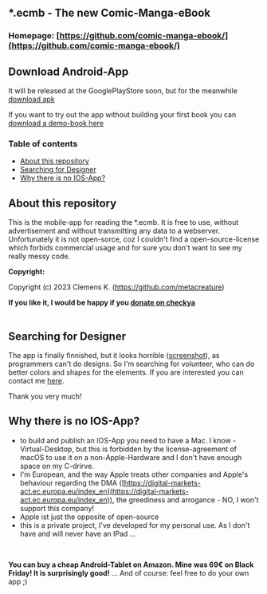 ## *.ecmb - The new Comic-Manga-eBook 

### Homepage: [https://github.com/comic-manga-ebook/](https://github.com/comic-manga-ebook/)


## Download Android-App

It will be released at the GooglePlayStore soon, but for the meanwhile [download apk](https://github.com/comic-manga-ebook/ecmb_reader/releases/download/version1.0/ecmbReader_v1.0.apk)<br />

If you want to try out the app without building your first book you can [download a demo-book here](https://github.com/comic-manga-ebook/ecmb_reader/raw/refs/heads/main/Manga-Demo.ecmb)



### Table of contents
- [About this repository](#about-this-repository)
- [Searching for Designer](#searching-for-designer)
- [Why there is no IOS-App?](#why-there-is-no-ios-app)


## About this repository
This is the mobile-app for reading the *.ecmb. It is free to use, without advertisement and without transmitting any data to a webserver.<br />
Unfortunately it is not open-sorce, coz I couldn't find a open-source-license which forbids commercial usage and for sure you don't want to see my really messy code.

**Copyright:**

Copyright (c) 2023 Clemens K. (https://github.com/metacreature)

**If you like it, I would be happy if you  [donate on checkya](https://checkya.com/1hhp2cpit9eha/payme)**<br /><br />


## Searching for Designer

The app is finally finnished, but it looks horrible ([screenshot](https://github.com/comic-manga-ebook/ecmb_reader/blob/main/home_book_actions.png)), as programmers can't do designs.
So I'm searching for volunteer, who can do better colors and shapes for the elements. If you are interested you can contact me [here](https://opensourcedesign.net/jobs/jobs/2024-11-03-a-better-design-for-the-mobile-app).<br />

Thank you very much!

## Why there is no IOS-App?

- to build and publish an IOS-App you need to have a Mac. I know - Virtual-Desktop, but this is forbidden by the license-agreement of macOS to use it on a non-Apple-Hardware and I don't have enough space on my C-drirve. 
- I'm European, and the way Apple treats other companies and Apple's behaviour regarding the DMA ([https://digital-markets-act.ec.europa.eu/index_en](https://digital-markets-act.ec.europa.eu/index_en)), the greediness and arrogance - NO, I won't support this company!
- Apple ist just the opposite of open-source
- this is a private project, I've developed for my personal use. As I don't have and will never have an IPad ...
<br />

<b>You can buy a cheap Android-Tablet on Amazon. Mine was 69€ on Black Friday! It is surprisingly good!</b>
... And of course: feel free to do your own app ;)
<br /><br /><br />
